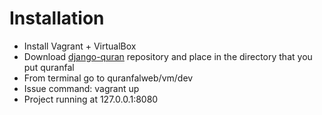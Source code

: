 
# Installation
- Install Vagrant + VirtualBox
- Download [django-quran](http://github.com/doganmeh/django-quran/) repository and place in the directory that you put quranfal
- From terminal go to quranfalweb/vm/dev
- Issue command: vagrant up
- Project running at 127.0.0.1:8080